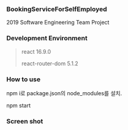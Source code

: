 ### BookingServiceForSelfEmployed

2019 Software Engineering Team Project

### Development Environment

> react 16.9.0
>
> react-router-dom 5.1.2


### How to use

npm i로 package.json의 node_modules를 설치.

npm start

### Screen shot
